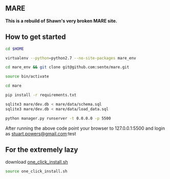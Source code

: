 MARE
----------

**This is a rebuild of Shawn's very broken MARE site.**

How to get started
------------------


```bash
cd $HOME

virtualenv --python=python2.7 --no-site-packages mare_env

cd mare_env && git clone git@github.com:sente/mare.git

source bin/activate

cd mare

pip install -r requirements.txt

sqlite3 mare/dev.db < mare/data/schema.sql
sqlite3 mare/dev.db < mare/data/load_data.sql

python manager.py runserver -t 0.0.0.0 -p 5500
```

After running the above code point your browser to 127.0.0.1:5500 and login as stuart.powers@gmail.com:test


For the extremely lazy
----------------------

download [one_click_install.sh](one_click_install.sh)

```bash
source one_click_install.sh
```

